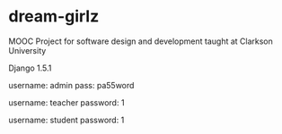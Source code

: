 dream-girlz
===========

MOOC Project for software design and development taught at Clarkson University

Django 1.5.1

username: admin
pass: pa55word

username: teacher
password: 1

username: student
password: 1
